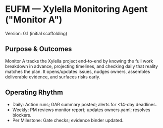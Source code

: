 # EUFM — Xylella Monitoring Agent ("Monitor A")
Version: 0.1 (initial scaffolding)

## Purpose & Outcomes
Monitor A tracks the Xylella project end-to-end by knowing the full work breakdown in advance, projecting timelines, and checking daily that reality matches the plan. It opens/updates issues, nudges owners, assembles deliverable evidence, and surfaces risks early.

## Operating Rhythm
- Daily: Action runs; GAR summary posted; alerts for <14-day deadlines.
- Weekly: PM reviews monitor report; updates owners.yaml; resolves blockers.
- Per Milestone: Gate checks; evidence binder updated.
